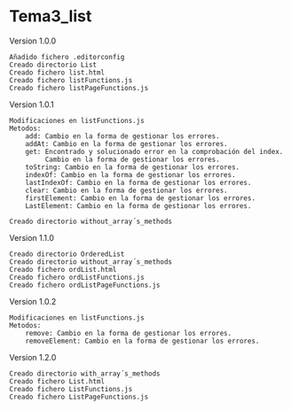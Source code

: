 # Tema3_list
Version 1.0.0

    Añadido fichero .editorconfig
    Creado directorio List
    Creado fichero list.html
    Creado fichero listFunctions.js
    Creado fichero listPageFunctions.js
Version 1.0.1

    Modificaciones en listFunctions.js
    Metodos:
        add: Cambio en la forma de gestionar los errores.
        addAt: Cambio en la forma de gestionar los errores.
        get: Encontrado y solucionado error en la comprobación del index.
             Cambio en la forma de gestionar los errores.
        toString: Cambio en la forma de gestionar los errores.
        indexOf: Cambio en la forma de gestionar los errores.
        lastIndexOf: Cambio en la forma de gestionar los errores.
        clear: Cambio en la forma de gestionar los errores.
        firstElement: Cambio en la forma de gestionar los errores.
        LastElement: Cambio en la forma de gestionar los errores.
        
    Creado directorio without_array´s_methods
    
Version 1.1.0

    Creado directorio OrderedList
    Creado directorio without_array´s_methods
    Creado fichero ordList.html
    Creado fichero ordListFunctions.js
    Creado fichero ordListPageFunctions.js

Version 1.0.2

    Modificaciones en listFunctions.js
    Metodos:
        remove: Cambio en la forma de gestionar los errores.
        removeElement: Cambio en la forma de gestionar los errores.

Version 1.2.0
    
    Creado directorio with_array´s_methods
    Creado fichero List.html
    Creado fichero ListFunctions.js
    Creado fichero ListPageFunctions.js
